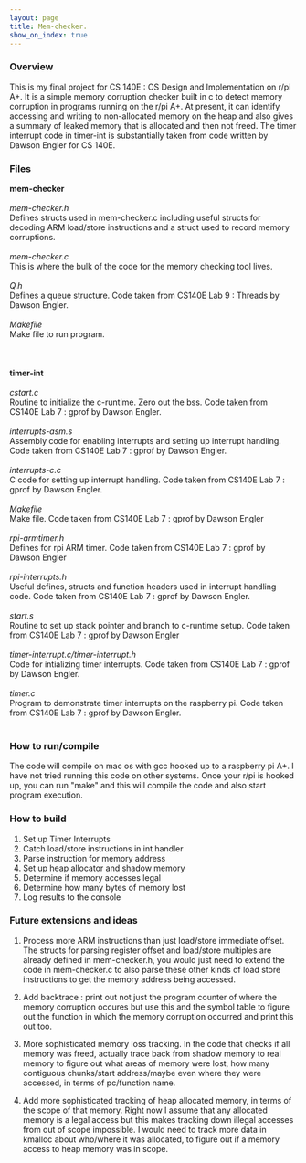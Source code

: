 ```yaml
---
layout: page
title: Mem-checker.
show_on_index: true
---
```


### Overview

This is my final project for CS 140E : OS Design and Implementation on r/pi A+. It is a simple memory corruption checker built in c to detect memory corruption in programs running on the r/pi A+. At present, it can identify accessing and writing to non-allocated memory on the heap and also gives a summary of leaked memory that is allocated and then not freed. The timer interrupt code in timer-int is substantially taken from code written by Dawson Engler for CS 140E.<br />

### Files

**mem-checker**<br />
<br />
*mem-checker.h*<br />
Defines structs used in mem-checker.c including useful structs for decoding ARM load/store instructions and a struct           used to record memory corruptions. <br />
<br />
*mem-checker.c*<br />
This is where the bulk of the code for the memory checking tool lives.<br />
<br />
*Q.h*<br />
Defines a queue structure. Code taken from CS140E Lab 9 : Threads by Dawson Engler. <br />
<br />
*Makefile*<br />
Make file to run program.<br />
<br />
<br />
<br />
**timer-int**<br />
<br />
*cstart.c*<br />
Routine to initialize the c-runtime. Zero out the bss. Code taken from CS140E Lab 7 : gprof by Dawson Engler.<br />
<br />
*interrupts-asm.s*<br />
Assembly code for enabling interrupts and setting up interrupt handling. Code taken from CS140E Lab 7 : gprof by Dawson Engler.<br />
<br />
*interrupts-c.c*<br />
C code for setting up interrupt handling. Code taken from CS140E Lab 7 : gprof by Dawson Engler.<br />
<br />
*Makefile*<br />
Make file. Code taken from CS140E Lab 7 : gprof by Dawson Engler<br />
<br />
*rpi-armtimer.h*<br />
Defines for rpi ARM timer. Code taken from CS140E Lab 7 : gprof by Dawson Engler<br />
<br />
*rpi-interrupts.h*<br />
Useful defines, structs and function headers used in interrupt handling code. Code taken from CS140E Lab 7 : gprof by Dawson Engler.<br />
<br />
*start.s*<br />
Routine to set up stack pointer and branch to c-runtime setup. Code taken from CS140E Lab 7 : gprof by Dawson Engler<br />
<br />
*timer-interrupt.c/timer-interrupt.h*<br />
Code for intializing timer interrupts. Code taken from CS140E Lab 7 : gprof by Dawson Engler.<br />
<br />
*timer.c* <br />
Program to demonstrate timer interrupts on the raspberry pi. Code taken from CS140E Lab 7 : gprof by Dawson Engler. <br />
<br />


### How to run/compile

The code will compile on mac os with gcc hooked up to a raspberry pi A+. I have not tried running this code on other systems. Once your r/pi is hooked up, you can run "make" and this will compile the code and also start program execution.<br />

### How to build

1. Set up Timer Interrupts<br />
2. Catch load/store instructions in int handler<br />
3. Parse instruction for memory address<br />
4. Set up heap allocator and shadow memory<br />
5. Determine if memory accesses legal<br />
6. Determine how many bytes of memory lost<br />
7. Log results to the console<br />

### Future extensions and ideas

1. Process more ARM instructions than just load/store immediate offset. The structs for parsing register offset and load/store multiples are already defined in mem-checker.h, you would just need to extend the code in mem-checker.c to also parse these other kinds of load store instructions to get the memory address being accessed. 

2. Add backtrace : print out not just the program counter of where the memory corruption occures but use this and the symbol table to figure out the function in which the memory corruption occurred and print this out too.

3. More sophisticated memory loss tracking. In the code that checks if all memory was freed, actually trace back from shadow memory to real memory to figure out what areas of memory were lost, how many contiguous chunks/start address/maybe even where they were accessed, in terms of pc/function name.

4. Add more sophisticated tracking of heap allocated memory, in terms of the scope of that memory. Right now I assume that any allocated memory is a legal access but this makes tracking down illegal accesses from out of scope impossible. I would need to track more data in kmalloc about who/where it was allocated, to figure out if a memory access to heap memory was in scope.


